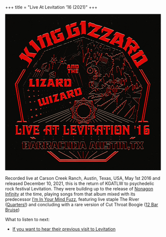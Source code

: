 +++
title = "Live At Levitation ’16 (2021)"
+++

![album cover for Live At Levitation 2016](./cover.jpg)

Recorded live at Carson Creek Ranch, Austin, Texas, USA, May 1st 2016 and released December 10, 2021, this is the return of KGATLW to psychedelic rock festival Levitation. They were building up to the release of [Nonagon Infinity](../nonagon-infinity) at the time, playing songs from that album mixed with its predecessor [I’m In Your Mind Fuzz](../im-in-your-mind-fuzz), featuring live staple The River ([Quarters!](../quarters)) and concluding with a rare version of Cut Throat Boogie ([12 Bar Bruise](../12-bar-bruise))

What to listen to next:

*   [If you want to hear their previous visit to Levitation](../live-at-levitation-2014)
